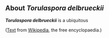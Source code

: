 About *Torulaspora delbrueckii* 
-------------------------------



***Torulaspora delbrueckii*** is a ubiquitous

([Text](http://en.wikipedia.org/wiki/Torulaspora_delbrueckii) from
[Wikipedia](http://en.wikipedia.org/), the free encyclopaedia.)
